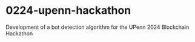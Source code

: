 # 0224-upenn-hackathon
Development of a bot detection algorithm for the UPenn 2024 Blockchain Hackathon

